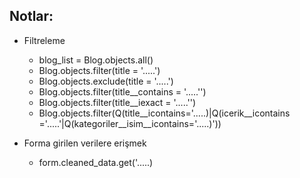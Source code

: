 

## Notlar:
 * Filtreleme
     * blog_list = Blog.objects.all()
     * Blog.objects.filter(title = '.....')
     * Blog.objects.exclude(title = '.....')
     * Blog.objects.filter(title__contains = '.....'')
     * Blog.objects.filter(title__iexact = '.....'')
     * Blog.objects.filter(Q(title__icontains='.....)|Q(icerik__icontains ='.....'|Q(kategoriler__isim__icontains='.....)'))
     
 * Forma girilen verilere erişmek
     * form.cleaned_data.get('.....)